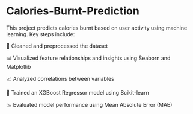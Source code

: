 # Calories-Burnt-Prediction
This project predicts calories burnt based on user activity using machine learning. Key steps include:

🧹 Cleaned and preprocessed the dataset

📊 Visualized feature relationships and insights using Seaborn and Matplotlib

📈 Analyzed correlations between variables

🤖 Trained an XGBoost Regressor model using Scikit-learn

📉 Evaluated model performance using Mean Absolute Error (MAE)
